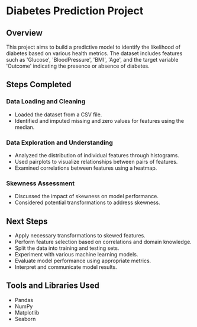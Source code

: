 # Diabetes Prediction Project

## Overview
This project aims to build a predictive model to identify the likelihood of diabetes based on various health metrics. The dataset includes features such as 'Glucose', 'BloodPressure', 'BMI', 'Age', and the target variable 'Outcome' indicating the presence or absence of diabetes.

## Steps Completed

### Data Loading and Cleaning
- Loaded the dataset from a CSV file.
- Identified and imputed missing and zero values for features using the median.

### Data Exploration and Understanding
- Analyzed the distribution of individual features through histograms.
- Used pairplots to visualize relationships between pairs of features.
- Examined correlations between features using a heatmap.

### Skewness Assessment
- Discussed the impact of skewness on model performance.
- Considered potential transformations to address skewness.

## Next Steps
- Apply necessary transformations to skewed features.
- Perform feature selection based on correlations and domain knowledge.
- Split the data into training and testing sets.
- Experiment with various machine learning models.
- Evaluate model performance using appropriate metrics.
- Interpret and communicate model results.

## Tools and Libraries Used
- Pandas
- NumPy
- Matplotlib
- Seaborn

